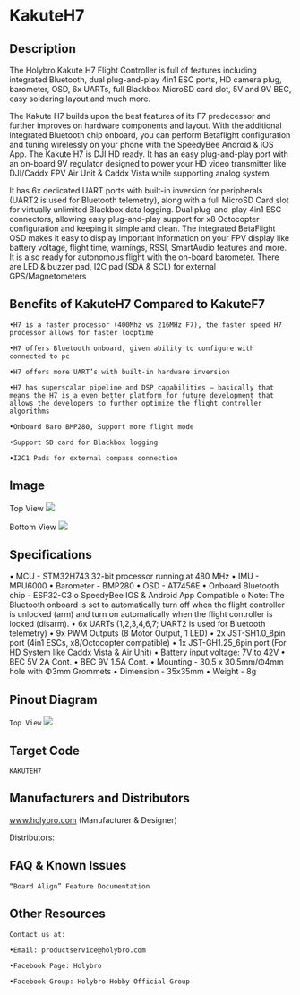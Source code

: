 # KakuteH7

## Description

The Holybro Kakute H7 Flight Controller is full of features including integrated Bluetooth, dual plug-and-play 4in1 ESC ports, HD camera plug, barometer, OSD, 6x UARTs, full Blackbox MicroSD card slot, 5V and 9V BEC, easy soldering layout and much more.

The Kakute H7 builds upon the best features of its F7 predecessor and further improves on hardware components and layout. With the additional integrated Bluetooth chip onboard, you can perform Betaflight configuration and tuning wirelessly on your phone with the SpeedyBee Android & IOS App. The Kakute H7 is DJI HD ready. It has an easy plug-and-play port with an on-board 9V regulator designed to power your HD video transmitter like DJI/Caddx FPV Air Unit & Caddx Vista while supporting analog system.

It has 6x dedicated UART ports with built-in inversion for peripherals (UART2 is used for Bluetooth telemetry), along with a full MicroSD Card slot for virtually unlimited Blackbox data logging. Dual plug-and-play 4in1 ESC connectors, allowing easy plug-and-play support for x8 Octocopter configuration and keeping it simple and clean. The integrated BetaFlight OSD makes it easy to display important information on your FPV display like battery voltage, flight time, warnings, RSSI, SmartAudio features and more. It is also ready for autonomous flight with the on-board barometer. There are LED & buzzer pad, I2C pad (SDA & SCL) for external GPS/Magnetometers

## Benefits of KakuteH7 Compared to KakuteF7

`•H7 is a faster processor (400Mhz vs 216MHz F7), the faster speed H7 processor allows for faster looptime`

`•H7 offers Bluetooth onboard, given ability to configure with connected to pc`

`•H7 offers more UART’s with built-in hardware inversion`

`•H7 has superscalar pipeline and DSP capabilities – basically that means the H7 is a even better platform for future development that allows the developers to further optimize the flight controller algorithms`

`•Onboard Baro BMP280, Support more flight mode`

`•Support SD card for Blackbox logging`

`•I2C1 Pads for external compass connection`

## Image

Top View
![](/img/boards/kakuteh7/kakuteh7_top.jpg?raw=true)

Bottom View
![](/img/boards/kakuteh7/kakuteh7_bottom.jpg?raw=true)

## Specifications

• MCU - STM32H743 32-bit processor running at 480 MHz
• IMU - MPU6000
• Barometer - BMP280
• OSD - AT7456E
• Onboard Bluetooth chip - ESP32-C3
o SpeedyBee IOS & Android App Compatible
o Note: The Bluetooth onboard is set to automatically turn off when the flight controller is unlocked (arm) and turn on automatically when the flight controller is locked (disarm).
• 6x UARTs (1,2,3,4,6,7; UART2 is used for Bluetooth telemetry)
• 9x PWM Outputs (8 Motor Output, 1 LED)
• 2x JST-SH1.0_8pin port (4in1 ESCs, x8/Octocopter compatible)
• 1x JST-GH1.25_6pin port (For HD System like Caddx Vista & Air Unit)
• Battery input voltage: 7V to 42V
• BEC 5V 2A Cont.
• BEC 9V 1.5A Cont.
• Mounting - 30.5 x 30.5mm/Φ4mm hole with Φ3mm Grommets
• Dimension - 35x35mm
• Weight - 8g

## Pinout Diagram

`Top View`
![](/img/boards/kakuteh7/kakuteh7_pin_diagram.jpg?raw=true)

## Target Code

`KAKUTEH7`

## Manufacturers and Distributors

www.holybro.com (Manufacturer & Designer)

Distributors:

## FAQ & Known Issues

`“Board Align” Feature Documentation`

## Other Resources

`Contact us at:`

`•Email: productservice@holybro.com`

`•Facebook Page: Holybro`

`•Facebook Group: Holybro Hobby Official Group`
